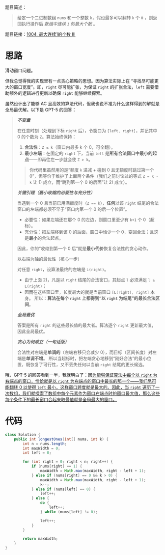 题目简述：

> 给定一个二进制数组 `nums` 和一个整数 `k`，假设最多可以翻转 `k` 个 `0` ，则返回执行操作后 *数组中连续 `1` 的最大个数* 。

题目链接：[1004. 最大连续1的个数 III](https://leetcode.cn/problems/max-consecutive-ones-iii/)

# 思路

滑动窗口问题。

但我总觉得我的实现里有一点贪心策略的思想。因为算法实际上在 “寻找尽可能更大的窗口宽度”。即，`right` 尽可能扩张，为保证 `right` 的扩张合法，`left` 需要借助额外的逻辑进行更新以确保 `right` 能够继续探索。

虽然设计出了能够 AC 且高效的算法代码，但我也说不准为什么这样得到的解就是全局最优解。以下是 GPT-5 的回答：

> ***不变量***
>
> 在任意时刻（处理到下标 `right` 后），令窗口为 `[left, right]`，并记其中 0 的个数为 `Z`。算法始终保持：
>
> 1. **合法性**：`Z ≤ k`（窗口内最多 k 个 0，可全翻）。
> 2. **最小左端**：在固定的 `right` 下，当前 `left` 是**所有合法窗口中最小的起点**——即再往左一步就会使 `Z > k`。
>
> > 你代码里虽然用的是“额度 `k` 递减 + 碰到 0 且无额度时跳过第一个 0”，但等价于维护了上面两个条件（我们之前讨论过的等式 `Z = K - k` 让 1) 成立，而“跳到第一个 0 的后面”让 2) 成立）。
>
> ***关键引理（最小收缩的必要性与充分性）***
>
> 当遇到一个 0 且当前已用满额度时（`Z == k`），**任何**以该 `right` 结尾的合法窗口的左端都必须不早于“窗口内第一个 0 的后一个位置”。
>
> - 必要性：如果左端还在那个 0 的左边，则窗口里至少有 `k+1` 个 0（超标）。
> - 充分性：把左端移到该 0 的后面，窗口中恰少一个 0，变回合法；且这是**最小**的合法起点。
>
> 因此，你的“收缩到第一个 0 后”就是**最小代价**恢复合法性的贪心动作。
>
> 以右端为轴的最优性（核心一步）
>
> 对任意 `right`，设算法最终的左端是 `L(right)`。
>
> - 由于上面 2)，凡是以 `right` 结尾的合法窗口，其起点 `l` 必须满足 `l ≥ L(right)`；
> - 因而在这些窗口里，长度最大的就是当前窗口 `[L(right), right]` 本身。
>    所以：**算法在每个 `right` 上都得到“以 `right` 为结尾”的最长合法区间**。
>
> ***全局最优***
>
> 答案是所有 `right` 的这些最长值的最大者。算法逐个 `right` 更新最大值，因此全局最优。
>
> ***贪心为何成立（一句话版）***
>
> 合法性对左端是**单调的**（左端右移只会减少 0），而目标（区间长度）对左端是**单调不增**。
>  所以当超标时，把左端贪心地移到“刚好合法”的最小位置，既恢复了可行性，又不丢失任何以当前 `right` 结尾的更长候选。

哦，GPT-5 的回答看到一半，我就明白了：<u>因为能够保证算法中每个以 `right` 为右端点的窗口，恰恰就是以 `right` 为右端点的窗口中最长的那一个——我们尽可能翻转 0 以使得 `left` 最小，这样窗口跨度就是最大的。因此，当 `right` 遍历了一次数组，我们就探索了数组中每个元素作为窗口右端点时的窗口最大值，那么这些每个条件下的最长窗口合起来取最值就是全局最大的窗口。</u>

# 代码

```java
class Solution {
    public int longestOnes(int[] nums, int k) {
        int n = nums.length;
        int maxWidth = 0;
        int left = 0;

        for (int right = 0; right < n; right++) {
            if (nums[right] == 1) {
                maxWidth = Math.max(maxWidth, right - left + 1);
            } else if (nums[right] == 0 && k > 0) {
                maxWidth = Math.max(maxWidth, right - left + 1);
                k--;
            } else if (nums[left] == 0) {
                left++;
            } else {
                do {
                    left++;
                } while (nums[left] != 0);

                left++;
            }
        }

        return maxWidth;
    }
}
```

